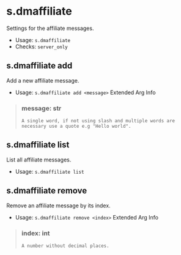 # s.dmaffiliate
Settings for the affiliate messages.<br/>
 - Usage: `s.dmaffiliate`
 - Checks: `server_only`
## s.dmaffiliate add
Add a new affiliate message.<br/>
 - Usage: `s.dmaffiliate add <message>`
Extended Arg Info
> ### message: str
> ```
> A single word, if not using slash and multiple words are necessary use a quote e.g "Hello world".
> ```
## s.dmaffiliate list
List all affiliate messages.<br/>
 - Usage: `s.dmaffiliate list`
## s.dmaffiliate remove
Remove an affiliate message by its index.<br/>
 - Usage: `s.dmaffiliate remove <index>`
Extended Arg Info
> ### index: int
> ```
> A number without decimal places.
> ```
